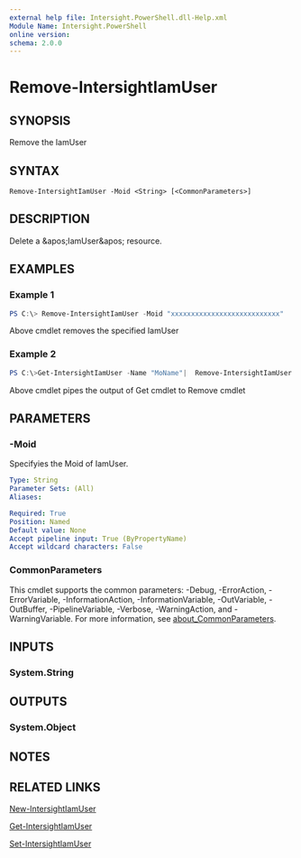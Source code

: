 ```yaml
---
external help file: Intersight.PowerShell.dll-Help.xml
Module Name: Intersight.PowerShell
online version:
schema: 2.0.0
---
```


# Remove-IntersightIamUser

## SYNOPSIS
Remove the IamUser

## SYNTAX

```
Remove-IntersightIamUser -Moid <String> [<CommonParameters>]
```

## DESCRIPTION
Delete a &amp;apos;IamUser&amp;apos; resource.

## EXAMPLES

### Example 1
```powershell
PS C:\> Remove-IntersightIamUser -Moid "xxxxxxxxxxxxxxxxxxxxxxxxxxx"
```
Above cmdlet removes the specified IamUser 

### Example 2
```powershell
PS C:\>Get-IntersightIamUser -Name "MoName"|  Remove-IntersightIamUser
```
Above cmdlet pipes the output of Get cmdlet to Remove cmdlet

## PARAMETERS

### -Moid
Specifyies the Moid of IamUser.

```yaml
Type: String
Parameter Sets: (All)
Aliases:

Required: True
Position: Named
Default value: None
Accept pipeline input: True (ByPropertyName)
Accept wildcard characters: False
```

### CommonParameters
This cmdlet supports the common parameters: -Debug, -ErrorAction, -ErrorVariable, -InformationAction, -InformationVariable, -OutVariable, -OutBuffer, -PipelineVariable, -Verbose, -WarningAction, and -WarningVariable. For more information, see [about_CommonParameters](http://go.microsoft.com/fwlink/?LinkID=113216).

## INPUTS

### System.String

## OUTPUTS

### System.Object
## NOTES

## RELATED LINKS

[New-IntersightIamUser](./New-IntersightIamUser.md)

[Get-IntersightIamUser](./Get-IntersightIamUser.md)

[Set-IntersightIamUser](./Set-IntersightIamUser.md)

